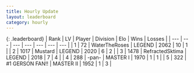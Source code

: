 ```yaml
---
title: Hourly Update
layout: leaderboard
category: hourly
---
```


{: .leaderboard}
| Rank | LV | Player | Division | Elo | Wins | Losses |
| --- | --- | --- | --- | --- | --- | --- |
| <span data-change="0">1</span> | 72 | <span title="ID: 773086">WaterTheRoses</span> | LEGEND | <span data-change="9">2062</span> | <span data-change="1">10</span> | <span data-change="0">1</span> |
| <span data-change="0">2</span> | 1017 | <span title="ID: 611082">Mustard</span> | LEGEND | <span data-change="-1">2020</span> | <span data-change="2">6</span> | <span data-change="1">2</span> |
| <span data-change="0">3</span> | 1478 | <span title="ID: 402846">RefractedSktima</span> | LEGEND | <span data-change="-1">2018</span> | <span data-change="2">7</span> | <span data-change="2">4</span> |
| <span data-change="-">4</span> | 288 | <span title="ID: 719486">-pan-</span> | MASTER I | <span data-change="-">1970</span> | <span data-change="-">1</span> | <span data-change="-">1</span> |
| <span data-change="-1">5</span> | 322 | <span title="ID: 756342">#1 GERSON FAN!!</span> | MASTER II | <span data-change="0">1952</span> | <span data-change="0">1</span> | <span data-change="0">3</span> |